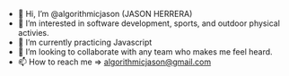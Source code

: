 - 👋 Hi, I’m @algorithmicjason (JASON HERRERA)
- 👀 I’m interested in software development, sports, and outdoor physical activies.
- 🌱 I’m currently practicing Javascript
- 💞️ I’m looking to collaborate with any team who makes me feel heard.
- 📫 How to reach me => algorithmicjason@gmail.com

<!---
algorithmicjason/algorithmicjason is a ✨ special ✨ repository because its `README.md` (this file) appears on your GitHub profile.
You can click the Preview link to take a look at your changes.
--->
